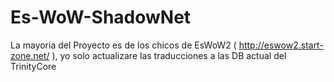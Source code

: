 Es-WoW-ShadowNet
================

La mayoria del Proyecto es de los chicos de EsWoW2 ( http://eswow2.start-zone.net/ ), 
yo solo actualizare las traducciones a las DB actual del TrinityCore 
